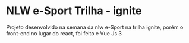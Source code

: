 # NLW e-Sport Trilha - ignite

Projeto desenvolvido na semana da nlw e-Sport na trilha ignite, porém o front-end no lugar do react, foi feito e Vue Js 3
